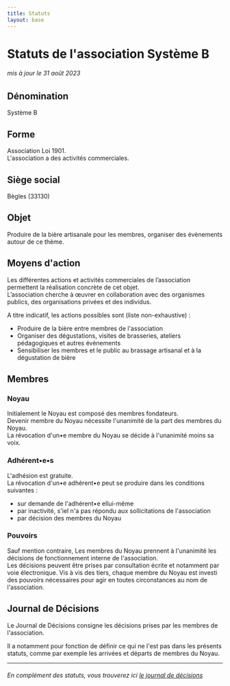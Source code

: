 ```yaml
---
title: Statuts
layout: base
---
```


# Statuts de l'association Système B
###### mis à jour le 31 août 2023

## Dénomination
Système B

## Forme
Association Loi 1901.  
L'association a des activités commerciales.

## Siège social
Bègles (33130)

## Objet
Produire de la bière artisanale pour les membres, organiser des évènements autour de ce thème.

## Moyens d'action
Les différentes actions et activités commerciales de l’association permettent la réalisation concrète de cet objet.  
L’association cherche à œuvrer en collaboration avec des organismes publics, des organisations privées et des individus.

A titre indicatif, les actions possibles sont (liste non-exhaustive) :

 - Produire de la bière entre membres de l'association
 - Organiser des dégustations, visites de brasseries, ateliers pédagogiques et autres évènements
 - Sensibiliser les membres et le public au brassage artisanal et à la dégustation de bière 

## Membres

### Noyau
Initialement le Noyau est composé des membres fondateurs.  
Devenir membre du Noyau nécessite l'unanimité de la part des membres du Noyau.  
La révocation d'un•e membre du Noyau se décide à l'unanimité moins sa voix.

### Adhérent•e•s
L'adhésion est gratuite.  
La révocation d'un•e adhérent•e peut se produire dans les conditions suivantes :
 - sur demande de l'adhérent•e ellui-même
 - par inactivité, s'iel n'a pas répondu aux sollicitations de l'association
 - par décision des membres du Noyau

### Pouvoirs
Sauf mention contraire, Les membres du Noyau prennent à l'unanimité les décisions de fonctionnement interne de l'association.  
Les décisions peuvent être prises par consultation écrite et notamment par voie électronique.
Vis à vis des tiers, chaque membre du Noyau est investi des pouvoirs nécessaires pour agir en toutes circonstances au nom de l'association.  

## Journal de Décisions
Le Journal de Décisions consigne les décisions prises par les membres de l'association.

Il a notamment pour fonction de définir ce qui ne l'est pas dans les présents statuts, comme par exemple les arrivées et départs de membres du Noyau.

---

###### En complément des statuts, vous trouverez ici [le journal de décisions](./decisions.md)
